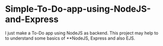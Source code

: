 # Simple-To-Do-app-using-NodeJS-and-Express

I just make a To-Do app using NodeJS as backend. This project may help to to understand some basics of **NodeJS, Express and also EJS.
